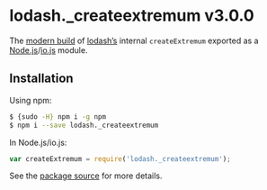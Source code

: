 # lodash._createextremum v3.0.0

The [modern build](https://github.com/lodash/lodash/wiki/Build-Differences) of [lodash’s](https://lodash.com/) internal `createExtremum` exported as a [Node.js](http://nodejs.org/)/[io.js](https://iojs.org/) module.

## Installation

Using npm:

```bash
$ {sudo -H} npm i -g npm
$ npm i --save lodash._createextremum
```

In Node.js/io.js:

```js
var createExtremum = require('lodash._createextremum');
```

See the [package source](https://github.com/lodash/lodash/blob/3.0.0-npm-packages/lodash._createextremum) for more details.
